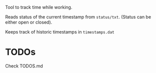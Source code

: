 Tool to track time while working.

Reads status of the current timestamp from `status/txt`.
(Status can be either open or closed).

Keeps track of historic timestamps in `timestamps.dat`

# TODOs
Check TODOS.md
